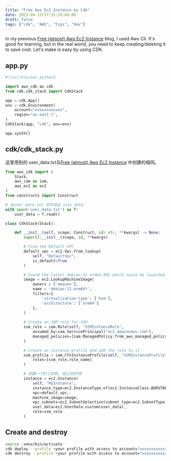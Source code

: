 ```yaml
---
title: "Free Aws Ec2 Instance by Cdk"
date: 2023-04-11T17:31:29-04:00
draft: false
tags: ["cdk", "AWS", "tips", "dev"]
---
```


In my previous [Free (almost) Aws Ec2 Instance](../free-aws-ec2-instance) blog, I used Aws Cli. It's good for learning, but in the real world, you need to keep creating/deleting it to save cost. Let's make is easy by using CDK.

## app.py

```python
#!/usr/bin/env python3

import aws_cdk as cdk
from cdk.cdk_stack import CdkStack

app = cdk.App()
env = cdk.Environment(
    account="xxxxxxxxxxxx",
    region="us-east-1",
)
CdkStack(app, "cdk", env=env)

app.synth()
```

## cdk/cdk_stack.py
这里用到的 user_data.txt与[Free (almost) Aws Ec2 Instance](../free-aws-ec2-instance) 中创建的相同。

```python
from aws_cdk import (
    Stack,
    aws_iam as iam,
    aws_ec2 as ec2
)
from constructs import Construct

# 从user_data.txt 文件读出 user_data
with open('user_data.txt') as f:
    user_data = f.read()

class CdkStack(Stack):

    def __init__(self, scope: Construct, id: str, **kwargs) -> None:
        super().__init__(scope, id, **kwargs)

        # Find the Default VPC
        default_vpc = ec2.Vpc.from_lookup(
            self, "DefaultVpc", 
            is_default=True
        )

        # Found the latest debian 11 arm64 AMI which could be launched as t4g.small 
        image = ec2.LookupMachineImage(
            owners = ['amazon'],
            name = 'debian-11-arm64*',
            filters={
                'virtualization-type': ['hvm'],
                'architecture': ['arm64']
            },
        )
        
        # Create an IAM role for SSM
        ssm_role = iam.Role(self, "SSMInstanceRole",
            assumed_by=iam.ServicePrincipal("ec2.amazonaws.com"),
            managed_policies=[iam.ManagedPolicy.from_aws_managed_policy_name("AmazonSSMManagedInstanceCore")]
        )

        # Create an instance profile and add the role to it
        ssm_profile = iam.CfnInstanceProfile(self, "SSMInstanceProfile",
            roles=[ssm_role.role_name]
        )

        # 创建一个EC2实例, 给公共IP吧
        instance = ec2.Instance(
            self, "MyInstance",
            instance_type=ec2.InstanceType.of(ec2.InstanceClass.BURSTABLE4_GRAVITON, ec2.InstanceSize.SMALL),
            vpc=default_vpc,
            machine_image=image,
            vpc_subnets=ec2.SubnetSelection(subnet_type=ec2.SubnetType.PUBLIC),
            user_data=ec2.UserData.custom(user_data),
            role=ssm_role
        )
```

## Create and destroy

```bash
source .venv/bin/activate
cdk deploy --profile <your profile with access to account="xxxxxxxxxxxx" above >
cdk destroy --profile <your profile with access to account="xxxxxxxxxxxx" above >
```